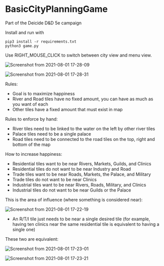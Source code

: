# BasicCityPlanningGame

Part of the Deicide D&amp;D 5e campaign

Install and run with

    pip3 install -r requirements.txt
    python3 game.py

Use RIGHT_MOUSE_CLICK to switch between city view and menu view.

![Screenshot from 2021-08-01 17-28-09](https://user-images.githubusercontent.com/9117323/127778324-155412a3-e09c-4b8d-93b8-0ff62589ccc7.png)

![Screenshot from 2021-08-01 17-28-31](https://user-images.githubusercontent.com/9117323/127778331-8119c9b2-335a-41f0-b40e-b26df2ccddb8.png)

Rules:
- Goal is to maximize happiness
- River and Road tiles have no fixed amount, you can have as much as you want of each
- Other tiles have a fixed amount that must exist in map

Rules to enforce by hand:
- River tiles need to be linked to the water on the left by other river tiles
- Palace tiles need to be a single palace
- Road tiles need to be connected to the road tiles on the top, right and bottom of the map

How to increase happiness:
- Residential tiles want to be near Rivers, Markets, Guilds, and Clinics
- Residential tiles do not want to be near Industry and Road
- Trade tiles want to be near Roads, Markets, the Palace, and Military
- Trade tiles do not want to be near Clinics
- Industrial tiles want to be near Rivers, Roads, Military, and Clinics
- Industrial tiles do not want to be near Guilds or the Palace

This is the area of influence (where something is considered near):

![Screenshot from 2021-08-01 17-22-19](https://user-images.githubusercontent.com/9117323/127778288-4cdded70-89b8-469f-b3ed-a1c7a86d1e0e.png)

- An R/T/I tile just needs to be near a single desired tile (for example, having ten clinics near the same residential tile is equivalent to having a single one)

These two are equivalent:

![Screenshot from 2021-08-01 17-23-01](https://user-images.githubusercontent.com/9117323/127778297-eb89ada0-340f-4de9-9517-456797532e70.png)

![Screenshot from 2021-08-01 17-23-21](https://user-images.githubusercontent.com/9117323/127778300-9ad36330-564c-4ea4-a1e0-3cbfc5e8c6c5.png)

